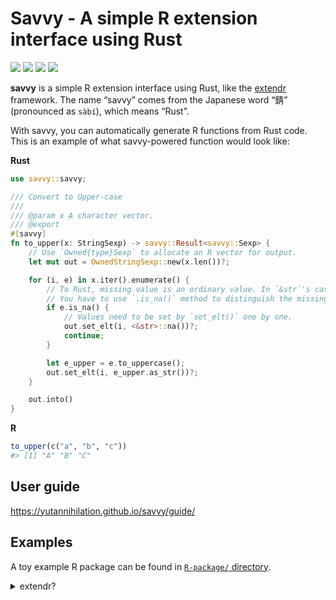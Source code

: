 

<!-- README.md is generated from README.qmd. Please edit that file -->

# Savvy - A simple R extension interface using Rust

<!-- badges: start -->

[![](https://img.shields.io/github/actions/workflow/status/yutannihilation/savvy/R-CMD-check.yaml?style=flat-square&logo=github)](https://github.com/yutannihilation/savvy/actions/workflows/R-CMD-check.yaml)
[![](https://img.shields.io/crates/v/savvy.svg?style=flat-square&logo=rust)](https://crates.io/crates/savvy)
[![](https://img.shields.io/docsrs/savvy.svg?style=flat-square&logo=docsdotrs)](https://docs.rs/savvy/latest/)
[![](https://img.shields.io/badge/%C2%AF%5C_(%E3%83%84)_%2F%C2%AF-green?style=flat-square&logo=docsdotrs&label=docs%20(dev)&labelColor=grey.png)](https://yutannihilation.github.io/savvy/reference/savvy/)

<!-- badges: end -->

**savvy** is a simple R extension interface using Rust, like the
[extendr](https://extendr.github.io/) framework. The name “savvy” comes
from the Japanese word “錆” (pronounced as `sàbí`), which means “Rust”.

With savvy, you can automatically generate R functions from Rust code.
This is an example of what savvy-powered function would look like:

**Rust**

``` rust
use savvy::savvy;

/// Convert to Upper-case
/// 
/// @param x A character vector.
/// @export
#[savvy]
fn to_upper(x: StringSexp) -> savvy::Result<savvy::Sexp> {
    // Use `Owned{type}Sexp` to allocate an R vector for output.
    let mut out = OwnedStringSexp::new(x.len())?;

    for (i, e) in x.iter().enumerate() {
        // To Rust, missing value is an ordinary value. In `&str`'s case, it's just "NA".
        // You have to use `.is_na()` method to distinguish the missing value.
        if e.is_na() {
            // Values need to be set by `set_elt()` one by one.
            out.set_elt(i, <&str>::na())?;
            continue;
        }

        let e_upper = e.to_uppercase();
        out.set_elt(i, e_upper.as_str())?;
    }

    out.into()
}
```

**R**

``` r
to_upper(c("a", "b", "c"))
#> [1] "A" "B" "C"
```

## User guide

<https://yutannihilation.github.io/savvy/guide/>

## Examples

A toy example R package can be found in [`R-package/`
directory](https://github.com/yutannihilation/savvy/tree/master/R-package).

<details>
<summary>
extendr?
</summary>

## What the hell is this?? Why do you need another framework when there’s extendr?

[extendr](https://extendr.github.io/) is great and ready to use, but
it’s not perfect in some points (e.g., [error
handling](https://github.com/extendr/extendr/issues/278)) and it’s a
kind of stuck; extendr is too feature-rich and complex that no one can
introduce a big breaking change easily. So, I needed to create a new,
simple framework to experiment with. The main goal of savvy is to
provide a simpler option other than extendr, not to be a complete
alternative to extendr.

### Pros and cons compared to extendr

Pros:

- You can use `Result` for error handling instead of `panic!`
- You can compile your package for webR (I hope extendr gets webR-ready
  soon)

Cos:

- savvy prefers explicitness over ergonomics
- savvy provides limited amount of APIs and might not fit for complex
  usages

</details>
